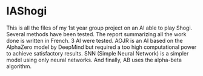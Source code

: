# IAShogi
This is all the files of my 1st year group project on an AI able to play Shogi. Several methods have been tested.
The report summarizing all the work done is written in French.
3 AI were tested. AOJR is an AI based on the AlphaZero model by DeepMind but required a too high computational power to achieve satisfactory results. SNN (Simple Neural Network) is a simpler model using only neural networks. And finally, AB uses the alpha-beta algorithm.
